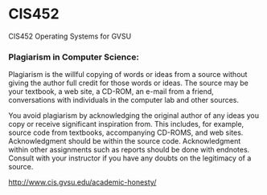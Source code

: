 # CIS452
CIS452 Operating Systems for GVSU


### Plagiarism in Computer Science:

Plagiarism is the willful copying of words or ideas from a source without giving the author 
full credit for those words or ideas. The source may be your textbook, a web site, a CD-ROM,
an e-mail from a friend, conversations with individuals in the computer lab and other sources.

You avoid plagiarism by acknowledging the original author of any ideas you copy or receive 
significant inspiration from. This includes, for example, source code from textbooks, 
accompanying CD-ROMS, and web sites. Acknowledgment should be within the source code. 
Acknowledgment within other assignments such as reports should be done with endnotes. 
Consult with your instructor if you have any doubts on the legitimacy of a source.

<http://www.cis.gvsu.edu/academic-honesty/>
